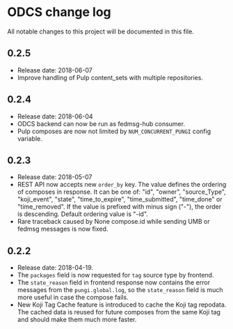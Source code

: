 # ODCS change log

All notable changes to this project will be documented in this file.

## 0.2.5
  - Release date: 2018-06-07
  - Improve handling of Pulp content_sets with multiple repositories.

## 0.2.4
  - Release date: 2018-06-04
  - ODCS backend can now be run as fedmsg-hub consumer.
  - Pulp composes are now not limited by `NUM_CONCURRENT_PUNGI` config
    variable.

## 0.2.3
  - Release date: 2018-05-07
  - REST API now accepts new `order_by` key. The value defines the ordering
    of composes in response. It can be one of: "id", "owner", "source_Type",
    "koji_event", "state", "time_to_expire", "time_submitted", "time_done" or
    "time_removed". If the value is prefixed with minus sign ("-"), the order
    is descending. Default ordering value is "-id".
  - Rare traceback caused by None compose.id while sending UMB or fedmsg
    messages is now fixed.

## 0.2.2
  - Release date: 2018-04-19.
  - The `packages` field is now requested for `tag` source type by frontend.
  - The `state_reason` field in frontend response now contains the error
    messages from the `pungi.global.log`, so the `state_reason` field is much
    more useful in case the compose fails.
  - New Koji Tag Cache feature is introduced to cache the Koji tag repodata.
    The cached data is reused for future composes from the same Koji tag and
    should make them much more faster.
